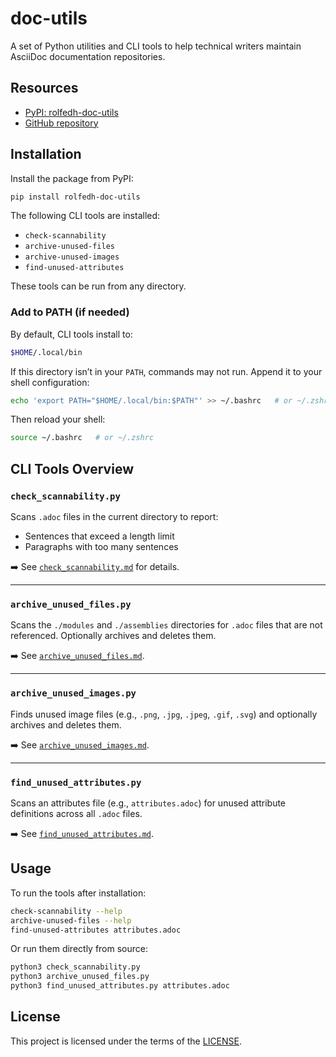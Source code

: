 # doc-utils

A set of Python utilities and CLI tools to help technical writers maintain AsciiDoc documentation repositories.

## Resources

- [PyPI: rolfedh-doc-utils](https://pypi.org/project/rolfedh-doc-utils/)
- [GitHub repository](https://github.com/rolfedh/doc-utils)

## Installation

Install the package from PyPI:

```sh
pip install rolfedh-doc-utils
````

The following CLI tools are installed:

* `check-scannability`
* `archive-unused-files`
* `archive-unused-images`
* `find-unused-attributes`

These tools can be run from any directory.

### Add to PATH (if needed)

By default, CLI tools install to:

```sh
$HOME/.local/bin
```

If this directory isn’t in your `PATH`, commands may not run. Append it to your shell configuration:

```sh
echo 'export PATH="$HOME/.local/bin:$PATH"' >> ~/.bashrc   # or ~/.zshrc
```

Then reload your shell:

```sh
source ~/.bashrc   # or ~/.zshrc
```

## CLI Tools Overview

### `check_scannability.py`

Scans `.adoc` files in the current directory to report:

* Sentences that exceed a length limit
* Paragraphs with too many sentences

➡️ See [`check_scannability.md`](https://github.com/rolfedh/doc-utils/blob/main/check_scannability.md) for details.

---

### `archive_unused_files.py`

Scans the `./modules` and `./assemblies` directories for `.adoc` files that are not referenced. Optionally archives and deletes them.

➡️ See [`archive_unused_files.md`](https://github.com/rolfedh/doc-utils/blob/main/archive_unused_files.md).

---

### `archive_unused_images.py`

Finds unused image files (e.g., `.png`, `.jpg`, `.jpeg`, `.gif`, `.svg`) and optionally archives and deletes them.

➡️ See [`archive_unused_images.md`](https://github.com/rolfedh/doc-utils/blob/main/archive_unused_images.md).

---

### `find_unused_attributes.py`

Scans an attributes file (e.g., `attributes.adoc`) for unused attribute definitions across all `.adoc` files.

➡️ See [`find_unused_attributes.md`](https://github.com/rolfedh/doc-utils/blob/main/find_unused_attributes.md).

## Usage

To run the tools after installation:

```sh
check-scannability --help
archive-unused-files --help
find-unused-attributes attributes.adoc
```

Or run them directly from source:

```sh
python3 check_scannability.py
python3 archive_unused_files.py
python3 find_unused_attributes.py attributes.adoc
```

## License

This project is licensed under the terms of the [LICENSE](https://github.com/rolfedh/doc-utils/blob/main/LICENSE).